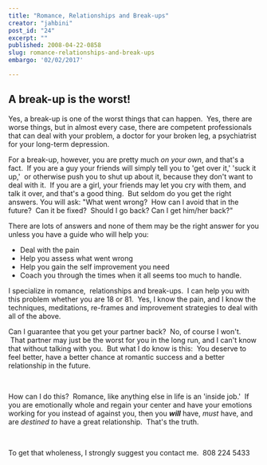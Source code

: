 ```yaml
---
title: "Romance, Relationships and Break-ups"
creator: "jahbini"
post_id: "24"
excerpt: ""
published: 2008-04-22-0858
slug: romance-relationships-and-break-ups
embargo: '02/02/2017'

---
```

<h2>A break-up is the worst!</h2>
Yes, a break-up is one of the worst things that can happen.  Yes, there are worse things, but in almost every case, there are competent professionals that can deal with your problem, a doctor for your broken leg, a psychiatrist for your long-term depression.

For a break-up, however, you are pretty much <em>on your own</em>, and that's a fact.  If you are a guy your friends will simply tell you to 'get over it,' 'suck it up,'  or otherwise push you to shut up about it, because they don't want to deal with it.  If you are a girl, your friends may let you cry with them, and talk it over, and that's a good thing.  But seldom do you get the right answers. You will ask: "What went wrong?  How can I avoid that in the future?  Can it be fixed?  Should I go back? Can I get him/her back?" 

There are lots of answers and none of them may be the right answer for you unless you have a guide who will help you:
<ul>
	<li>Deal with the pain</li>
	<li>Help you assess what went wrong</li>
	<li>Help you gain the self improvement you need</li>
	<li>Coach you through the times when it all seems too much to handle.</li>
</ul>
I specialize in romance,  relationships and break-ups.  I can help you with this problem whether you are 18 or 81.  Yes, I know the pain, and I know the techniques, meditations, re-frames and improvement strategies to deal with all of the above.

Can I guarantee that you get your partner back?  No, of course I won't.  That partner may just be the worst for you in the long run, and I can't know that without talking with you.  But what I do know is this:  You deserve to feel better, have a better chance at romantic success and a better relationship in the future.

 

How can I do this?  Romance, like anything else in life is an 'inside job.'  If you are emotionally whole and regain your center and have your emotions working for you instead of against you, then you <em><strong>will</strong></em> have, <em>must</em> have, and are <em>destined to</em> have a great relationship.  That's the truth.

 

To get that wholeness, I strongly suggest you contact me.  808 224 5433
